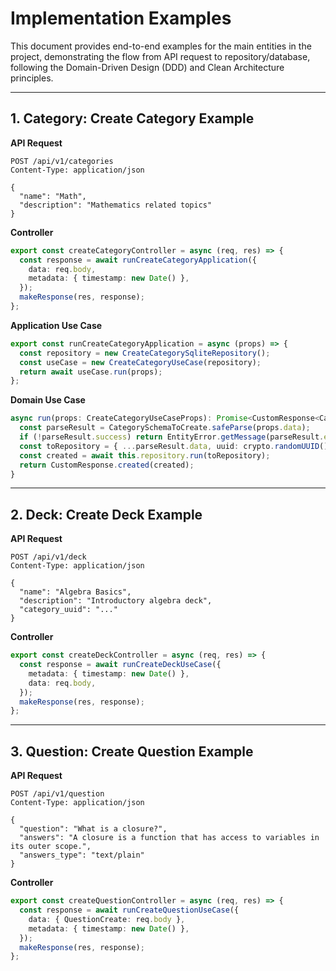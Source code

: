 # Implementation Examples

This document provides end-to-end examples for the main entities in the project, demonstrating the flow from API request to repository/database, following the Domain-Driven Design (DDD) and Clean Architecture principles.

---

## 1. Category: Create Category Example

**API Request**
```http
POST /api/v1/categories
Content-Type: application/json

{
  "name": "Math",
  "description": "Mathematics related topics"
}
```

**Controller**
```typescript
export const createCategoryController = async (req, res) => {
  const response = await runCreateCategoryApplication({
    data: req.body,
    metadata: { timestamp: new Date() },
  });
  makeResponse(res, response);
};
```

**Application Use Case**
```typescript
export const runCreateCategoryApplication = async (props) => {
  const repository = new CreateCategorySqliteRepository();
  const useCase = new CreateCategoryUseCase(repository);
  return await useCase.run(props);
};
```

**Domain Use Case**
```typescript
async run(props: CreateCategoryUseCaseProps): Promise<CustomResponse<Category | null>> {
  const parseResult = CategorySchemaToCreate.safeParse(props.data);
  if (!parseResult.success) return EntityError.getMessage(parseResult.error);
  const toRepository = { ...parseResult.data, uuid: crypto.randomUUID(), active: true, createdAt: new Date(), updatedAt: new Date() };
  const created = await this.repository.run(toRepository);
  return CustomResponse.created(created);
}
```

---

## 2. Deck: Create Deck Example

**API Request**
```http
POST /api/v1/deck
Content-Type: application/json

{
  "name": "Algebra Basics",
  "description": "Introductory algebra deck",
  "category_uuid": "..."
}
```

**Controller**
```typescript
export const createDeckController = async (req, res) => {
  const response = await runCreateDeckUseCase({
    metadata: { timestamp: new Date() },
    data: req.body,
  });
  makeResponse(res, response);
};
```

---

## 3. Question: Create Question Example

**API Request**
```http
POST /api/v1/question
Content-Type: application/json

{
  "question": "What is a closure?",
  "answers": "A closure is a function that has access to variables in its outer scope.",
  "answers_type": "text/plain"
}
```

**Controller**
```typescript
export const createQuestionController = async (req, res) => {
  const response = await runCreateQuestionUseCase({
    data: { QuestionCreate: req.body },
    metadata: { timestamp: new Date() },
  });
  makeResponse(res, response);
};
```

